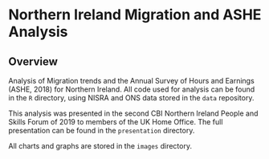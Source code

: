 # Northern Ireland Migration and ASHE Analysis

## Overview

Analysis of Migration trends and the Annual Survey of Hours and Earnings (ASHE, 2018) for Northern Ireland. All code used for analysis can be found in the `R` directory, using NISRA and ONS data stored in the `data` repository.

This analysis was presented in the second CBI Northern Ireland People and Skills Forum of 2019 to members of the UK Home Office. The full presentation can be found in the `presentation` directory.

All charts and graphs are stored in the `images` directory.
